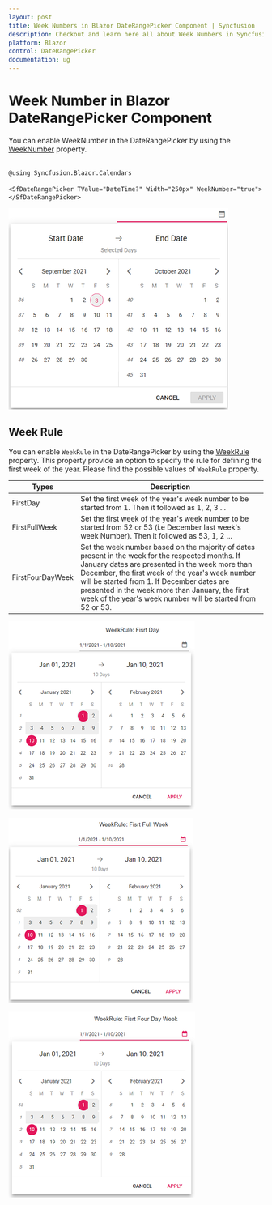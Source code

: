 ```yaml
---
layout: post
title: Week Numbers in Blazor DateRangePicker Component | Syncfusion
description: Checkout and learn here all about Week Numbers in Syncfusion Blazor DateRangePicker component and more.
platform: Blazor
control: DateRangePicker
documentation: ug
---
```


# Week Number in Blazor DateRangePicker Component

You can enable WeekNumber in the DateRangePicker by using the [WeekNumber](https://help.syncfusion.com/cr/blazor/Syncfusion.Blazor.Calendars.CalendarBase-1.html?&_ga=2.27644924.1192045546.1630297484-1815315561.1628088345#Syncfusion_Blazor_Calendars_CalendarBase_1_WeekNumber) property.

```cshtml

@using Syncfusion.Blazor.Calendars

<SfDateRangePicker TValue="DateTime?" Width="250px" WeekNumber="true"></SfDateRangePicker>

```


![Blazor DateRangePicker with week numbers](./images/blazor_daterangepicker_weeknumber.png)

## Week Rule

You can enable `WeekRule` in the DateRangePicker by using the [WeekRule](https://help.syncfusion.com/cr/blazor/Syncfusion.Blazor.Calendars.CalendarBase-1.html#Syncfusion_Blazor_Calendars_CalendarBase_1_WeekRule) property. This property provide an option to specify the rule for defining the first week of the year. Please find the possible values of `WeekRule` property.

Types  |Description  
-----|-----
FirstDay |Set the first week of the year's week number to be started from 1. Then it followed as 1, 2, 3 ...
FirstFullWeek |Set the first week of the year's week number to be started from 52 or 53 (i.e December last week's week Number). Then it followed as 53, 1, 2 ...
FirstFourDayWeek | Set the week number based on the majority of dates present in the week for the respected months. If January dates are presented in the week more than December, the first week of the year's week number will be started from 1. If December dates are presented in the week more than January, the first week of the year's week number will be started from 52 or 53.


![Blazor DateRangePicker displays Week Rule of FirstDay](./images/blazor-daterangepicker-first-day.png)

![Blazor DateRangePicker displays Week Rule of FirstFullWeek](./images/blazor-daterangepicker-first-full-week.png)

![Blazor DateRangePicker displays Week Rule of FirstFourDayWeek](./images/blazor-daterangepicker-first-four-Day-Week.png)